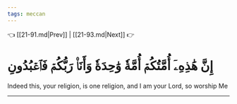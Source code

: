 ```yaml
---
tags: meccan
---
```


👈 [[21-91.md|Prev]] | [[21-93.md|Next]] 👉

# إِنَّ هَٰذِهِۦٓ أُمَّتُكُمۡ أُمَّةٗ وَٰحِدَةٗ وَأَنَا۠ رَبُّكُمۡ فَٱعۡبُدُونِ

Indeed this, your religion, is one religion, and I am your Lord, so worship Me

---

